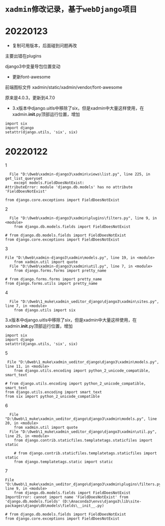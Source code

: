 # `xadmin修改记录，基于webDjango项目`

# 20220123

* 复制可用版本，后面碰到问题再改

主要出错在plugins

django3中变量导包位置变动

* 更新font-awesome

前端图标文件 xadmin/static/xadmin/vendor/font-awesome

原来是4.0.3，更新到4.7.0

* 3.x版本中django.uitls中移除了six，但是xadmin中大量这样使用，在xadmin.__init__.py顶部运行位置，增加

```
import six
import django
setattr(django.utils, 'six', six)
```

# 20220122

1

```
  File "D:\0web\xadmin-django3\xadmin\views\list.py", line 225, in get_list_queryset
    except models.FieldDoesNotExist:
AttributeError: module 'django.db.models' has no attribute 'FieldDoesNotExist'
```

```
from django.core.exceptions import FieldDoesNotExist
```

2

```
  File "D:\0web\xadmin-django3\xadmin\plugins\filters.py", line 9, in <module>
    from django.db.models.fields import FieldDoesNotExist
```

```
# from django.db.models.fields import FieldDoesNotExist
from django.core.exceptions import FieldDoesNotExist
```

3

```
File "D:\0web\xadmin-django3\xadmin\models.py", line 19, in <module>
    from xadmin.util import quote
  File "D:\0web\xadmin-django3\xadmin\util.py", line 7, in <module>
    from django.forms.forms import pretty_name
```

```
# from django.forms.forms import pretty_name
from django.forms.utils import pretty_name
```

4

```
  File "D:\0web\1_muke\xadmin_ueditor_django\django3\xadmin\sites.py", line 7, in <module>
    from django.utils import six
```

3.x版本中django.uitls中移除了six，但是xadmin中大量这样使用，在xadmin.__init__.py顶部运行位置，增加

```
import six
import django
setattr(django.utils, 'six', six)
```

5

```
 File "D:\0web\1_muke\xadmin_ueditor_django\django3\xadmin\models.py", line 11, in <module>
    from django.utils.encoding import python_2_unicode_compatible, smart_text
```

```
# from django.utils.encoding import python_2_unicode_compatible, smart_text
from django.utils.encoding import smart_text
from six import python_2_unicode_compatible

```

6

```
  File "D:\0web\1_muke\xadmin_ueditor_django\django3\xadmin\models.py", line 20, in <module>
    from xadmin.util import quote
  File "D:\0web\1_muke\xadmin_ueditor_django\django3\xadmin\util.py", line 25, in <module>
    from django.contrib.staticfiles.templatetags.staticfiles import static

```

```
    # from django.contrib.staticfiles.templatetags.staticfiles import static
    from django.templatetags.static import static
```

7

```
File "D:\0web\1_muke\xadmin_ueditor_django\django3\xadmin\plugins\filters.py", line 9, in <module>
    from django.db.models.fields import FieldDoesNotExist
ImportError: cannot import name 'FieldDoesNotExist' from 'django.db.models.fields' (D:\Anaconda3\envs\django3\lib\site-packages\django\db\models\fields\__init__.py)

```

```
# from django.db.models.fields import FieldDoesNotExist
from django.core.exceptions import FieldDoesNotExist
```
